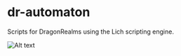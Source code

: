 # dr-automaton
Scripts for DragonRealms using the Lich scripting engine.

![Alt text](http://www.plantuml.com/plantuml/proxy?src=https://raw.github.com/DR-Automata/dr-automaton/blob/main/diagrams/placeholder.plantuml)
